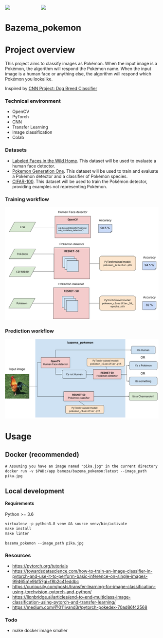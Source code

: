 <img src="https://cdn.worldvectorlogo.com/logos/pokemon-17.svg" height="80" />&nbsp;&nbsp;&nbsp;&nbsp;&nbsp;&nbsp;&nbsp;&nbsp;&nbsp;&nbsp;&nbsp;&nbsp;&nbsp;&nbsp;&nbsp;&nbsp;&nbsp;&nbsp;&nbsp;&nbsp;&nbsp;&nbsp;&nbsp;&nbsp;&nbsp;&nbsp;<img src="https://cdn.worldvectorlogo.com/logos/pokemon-13.svg" height="80" />

Bazema_pokemon
==================


# Project overview

This project aims to classify images as Pokémon. When the input image is a Pokémon, the algorithm will respond the
Pokémon name. When the input image is a human face or anything else, the algorithm will respond which Pokémon you
lookalike.

Inspired by [CNN Project: Dog Breed Classifier](https://github.com/udacity/deep-learning-v2-pytorch/tree/master/project-dog-classification)

### Technical environment
- OpenCV
- PyTorch
- CNN
- Transfer Learning
- Image classification
- Colab

### Datasets
- [Labeled Faces in the Wild Home](http://vis-www.cs.umass.edu/lfw/lfw.tgz).
  This dataset will be used to evaluate a human face detector.
- [Pokemon Generation One](https://www.kaggle.com/lantian773030/pokemonclassification). 
  This dataset will be used to train and evaluate a Pokémon detector and a classifier of Pokémon species.
- [CIFAR-100](https://www.cs.toronto.edu/~kriz/cifar-100-python.tar.gz).
  This dataset will be used to train the Pokémon detector, providing examples not representing Pokémon.

### Training workflow

![train.svg](images/train.svg)

### Prediction workflow

![predict.svg](images/predict.svg)

# Usage

## Docker (recommended)

```shell
# Assuming you have an image named "pika.jpg" in the current directory
docker run -v $PWD:/app bameza/bazema_pokemon:latest --image_path pika.jpg
```

## Local development

#### Requirements
Python >= 3.6

```shell
virtualenv -p python3.8 venv && source venv/bin/activate
make install
make linter

bazema_pokemon --image_path pika.jpg
```


### Resources

- https://pytorch.org/tutorials
- https://towardsdatascience.com/how-to-train-an-image-classifier-in-pytorch-and-use-it-to-perform-basic-inference-on-single-images-99465a1e9bf5?gi=f8b2c41eddbc
- https://curiousily.com/posts/transfer-learning-for-image-classification-using-torchvision-pytorch-and-python/
- https://lionbridge.ai/articles/end-to-end-multiclass-image-classification-using-pytorch-and-transfer-learning/
- https://medium.com/@011ivand3r/pytorch-pokedex-70ad86f42568


### Todo
- make docker image smaller
